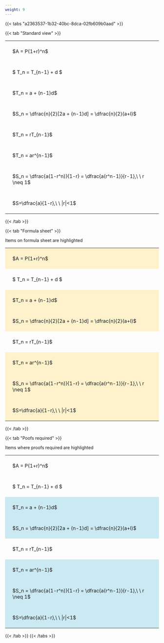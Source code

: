 ```yaml
---
weight: 9
---
```


{{< tabs "a2363537-1b32-40bc-8dca-02fb609b0aad" >}}

{{< tab "Standard view" >}}

<style type="text/css">
#T_876ac th.col_heading {
  text-align: left;
  font-size: 1em;
}
#T_876ac td {
  text-align: left;
  font-size: 1em;
  padding: 1.5em;
}
</style>
<table id="T_876ac">
  <thead>
  </thead>
  <tbody>
    <tr>
      <td id="T_876ac_row0_col0" class="data row0 col0" >$A = P(1+r)^n$</td>
    </tr>
    <tr>
      <td id="T_876ac_row1_col0" class="data row1 col0" >$ T_n = T_{n-1} + d $</td>
    </tr>
    <tr>
      <td id="T_876ac_row2_col0" class="data row2 col0" >$T_n = a + (n-1)d$</td>
    </tr>
    <tr>
      <td id="T_876ac_row3_col0" class="data row3 col0" >$S_n = \dfrac{n}{2}[2a + (n-1)d] = \dfrac{n}{2}(a+l)$</td>
    </tr>
    <tr>
      <td id="T_876ac_row4_col0" class="data row4 col0" >$T_n = rT_{n-1}$</td>
    </tr>
    <tr>
      <td id="T_876ac_row5_col0" class="data row5 col0" >$T_n = ar^{n-1}$</td>
    </tr>
    <tr>
      <td id="T_876ac_row6_col0" class="data row6 col0" >$S_n = \dfrac{a(1-r^n)}{1-r} = \dfrac{a(r^n-1)}{r-1},\ \  r \neq 1$</td>
    </tr>
    <tr>
      <td id="T_876ac_row7_col0" class="data row7 col0" >$S=\dfrac{a}{1-r},\ \ |r|<1$</td>
    </tr>
  </tbody>
</table>
{{< /tab >}}

{{< tab "Formula sheet" >}}

Items on formula sheet are highlighted 
<br>
<style type="text/css">
#T_2ea73 th.col_heading {
  text-align: left;
  font-size: 1em;
}
#T_2ea73 td {
  text-align: left;
  font-size: 1em;
  padding: 1.5em;
}
#T_2ea73_row0_col0, #T_2ea73_row2_col0, #T_2ea73_row3_col0, #T_2ea73_row5_col0, #T_2ea73_row6_col0, #T_2ea73_row7_col0 {
  background-color: rgba(255,194,10, 0.2);
}
#T_2ea73_row1_col0, #T_2ea73_row4_col0 {
  background-color: rgba(0,0,0,0);
}
</style>
<table id="T_2ea73">
  <thead>
  </thead>
  <tbody>
    <tr>
      <td id="T_2ea73_row0_col0" class="data row0 col0" >$A = P(1+r)^n$</td>
    </tr>
    <tr>
      <td id="T_2ea73_row1_col0" class="data row1 col0" >$ T_n = T_{n-1} + d $</td>
    </tr>
    <tr>
      <td id="T_2ea73_row2_col0" class="data row2 col0" >$T_n = a + (n-1)d$</td>
    </tr>
    <tr>
      <td id="T_2ea73_row3_col0" class="data row3 col0" >$S_n = \dfrac{n}{2}[2a + (n-1)d] = \dfrac{n}{2}(a+l)$</td>
    </tr>
    <tr>
      <td id="T_2ea73_row4_col0" class="data row4 col0" >$T_n = rT_{n-1}$</td>
    </tr>
    <tr>
      <td id="T_2ea73_row5_col0" class="data row5 col0" >$T_n = ar^{n-1}$</td>
    </tr>
    <tr>
      <td id="T_2ea73_row6_col0" class="data row6 col0" >$S_n = \dfrac{a(1-r^n)}{1-r} = \dfrac{a(r^n-1)}{r-1},\ \  r \neq 1$</td>
    </tr>
    <tr>
      <td id="T_2ea73_row7_col0" class="data row7 col0" >$S=\dfrac{a}{1-r},\ \ |r|<1$</td>
    </tr>
  </tbody>
</table>
{{< /tab >}}

{{< tab "Poofs required" >}}

Items where proofs required are highlighted 
<br>
<style type="text/css">
#T_2ac57 th.col_heading {
  text-align: left;
  font-size: 1em;
}
#T_2ac57 td {
  text-align: left;
  font-size: 1em;
  padding: 1.5em;
}
#T_2ac57_row0_col0, #T_2ac57_row1_col0, #T_2ac57_row4_col0 {
  background-color: rgba(0,0,0,0);
}
#T_2ac57_row2_col0, #T_2ac57_row3_col0, #T_2ac57_row5_col0, #T_2ac57_row6_col0, #T_2ac57_row7_col0 {
  background-color: rgba(0,150,200, 0.2);
}
</style>
<table id="T_2ac57">
  <thead>
  </thead>
  <tbody>
    <tr>
      <td id="T_2ac57_row0_col0" class="data row0 col0" >$A = P(1+r)^n$</td>
    </tr>
    <tr>
      <td id="T_2ac57_row1_col0" class="data row1 col0" >$ T_n = T_{n-1} + d $</td>
    </tr>
    <tr>
      <td id="T_2ac57_row2_col0" class="data row2 col0" >$T_n = a + (n-1)d$</td>
    </tr>
    <tr>
      <td id="T_2ac57_row3_col0" class="data row3 col0" >$S_n = \dfrac{n}{2}[2a + (n-1)d] = \dfrac{n}{2}(a+l)$</td>
    </tr>
    <tr>
      <td id="T_2ac57_row4_col0" class="data row4 col0" >$T_n = rT_{n-1}$</td>
    </tr>
    <tr>
      <td id="T_2ac57_row5_col0" class="data row5 col0" >$T_n = ar^{n-1}$</td>
    </tr>
    <tr>
      <td id="T_2ac57_row6_col0" class="data row6 col0" >$S_n = \dfrac{a(1-r^n)}{1-r} = \dfrac{a(r^n-1)}{r-1},\ \  r \neq 1$</td>
    </tr>
    <tr>
      <td id="T_2ac57_row7_col0" class="data row7 col0" >$S=\dfrac{a}{1-r},\ \ |r|<1$</td>
    </tr>
  </tbody>
</table>
{{< /tab >}}
{{< /tabs >}}